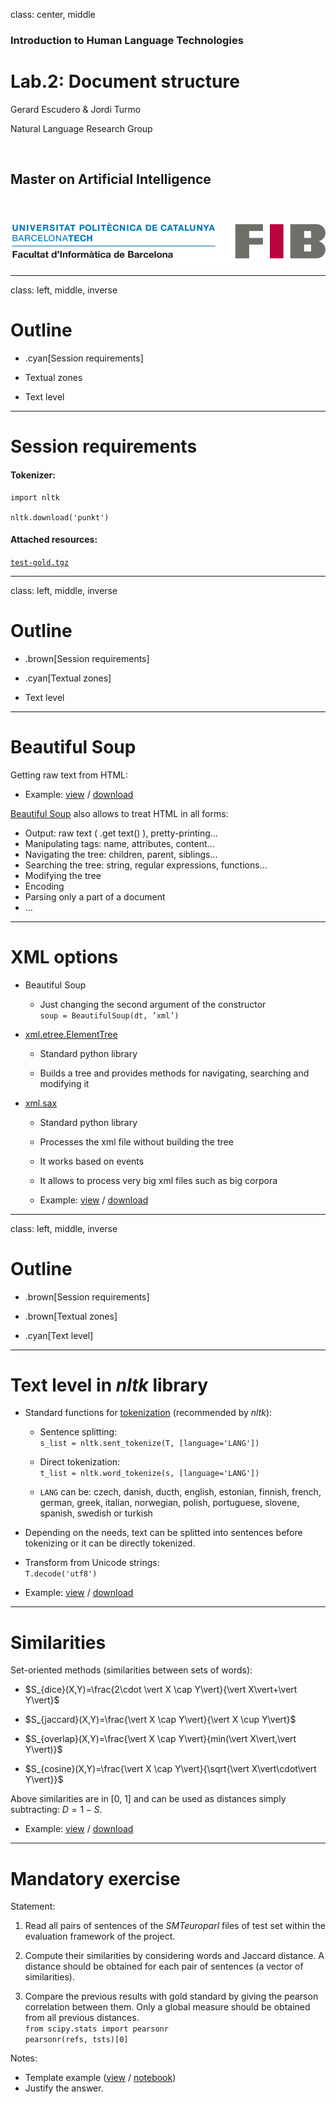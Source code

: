 class: center, middle

### Introduction to Human Language Technologies

# Lab.2: Document structure

Gerard Escudero & Jordi Turmo

Natural Language Research Group

<br>

## Master on Artificial Intelligence

<br>

![:scale 75%](fib.png)

---
class: left, middle, inverse

# Outline

* .cyan[Session requirements]

* Textual zones

* Text level

---

# Session requirements

#### Tokenizer:

```
import nltk

nltk.download('punkt')
```

#### Attached resources:

[`test-gold.tgz`](../sts/resources/test-gold.tgz)

---
class: left, middle, inverse

# Outline

* .brown[Session requirements]

* .cyan[Textual zones]

* Text level


---

# Beautiful Soup 

Getting raw text from HTML:

* Example: [view](codes/s2a.html) / [download](codes/s2a.ipynb)

[Beautiful Soup](https://www.crummy.com/software/BeautifulSoup/bs4/doc/) also allows to treat HTML in all forms:

* Output: raw text ( .get text() ), pretty-printing...
* Manipulating tags: name, attributes, content...
* Navigating the tree: children, parent, siblings...
* Searching the tree: string, regular expressions, functions...
* Modifying the tree
* Encoding
* Parsing only a part of a document
* ...

---

# XML options

* Beautiful Soup

  - Just changing the second argument of the constructor <br>
`soup = BeautifulSoup(dt, ’xml’)`

* [xml.etree.ElementTree](https://docs.python.org/3.7/library/xml.etree.elementtree.html)

  - Standard python library

  - Builds a tree and provides methods for navigating, searching and modifying it

* [xml.sax](https://docs.python.org/3.7/library/xml.sax.html)

  - Standard python library

  - Processes the xml file without building the tree

  - It works based on events

  - It allows to process very big xml files such as big corpora

  - Example: [view](codes/s2b.html) / [download](codes/s2b.ipynb)

---
class: left, middle, inverse

# Outline

* .brown[Session requirements]

* .brown[Textual zones]

* .cyan[Text level]

---

# Text level in *nltk* library

* Standard functions for [tokenization](http://www.nltk.org/_modules/nltk/tokenize.html) (recommended by *nltk*):

  - Sentence splitting: <br>
`s_list = nltk.sent_tokenize(T, [language='LANG'])`

  - Direct tokenization: <br> 
`t_list = nltk.word_tokenize(s, [language='LANG'])`

  - `LANG` can be:
czech, danish, ducth, english, estonian, finnish, french,
german, greek, italian, norwegian, polish, portuguese,
slovene, spanish, swedish or turkish

* Depending on the needs, text can be splitted into
sentences before tokenizing or it can be directly tokenized.

* Transform from Unicode strings: <br>
`T.decode('utf8')`

* Example: [view](codes/s2c.html) / [download](codes/s2c.ipynb)

---

# Similarities

Set-oriented methods (similarities between sets of words):

* $S_{dice}(X,Y)=\frac{2\cdot \vert X \cap Y\vert}{\vert X\vert+\vert Y\vert}$

* $S_{jaccard}(X,Y)=\frac{\vert X \cap Y\vert}{\vert X \cup Y\vert}$

* $S_{overlap}(X,Y)=\frac{\vert X \cap Y\vert}{min(\vert X\vert,\vert Y\vert)}$

* $S_{cosine}(X,Y)=\frac{\vert X \cap Y\vert}{\sqrt{\vert X\vert\cdot\vert Y\vert}}$

Above similarities are in [0, 1] and can be used as distances simply
subtracting: $D = 1 − S$.

* Example: [view](codes/s2d.html) / [download](codes/s2d.ipynb)

---

# Mandatory exercise

Statement:

1. Read all pairs of sentences of the *SMTeuroparl* files of test set within the
evaluation framework of the project.

2. Compute their similarities by considering words and
Jaccard distance. A distance should be obtained for each pair of sentences (a vector of similarities).

3. Compare the previous results with gold standard by giving
the pearson correlation between them. Only a global measure should be obtained from all previous distances.<br>
`from scipy.stats import pearsonr` <br>
`pearsonr(refs, tsts)[0]`


Notes:

* Template example ([view](codes/readPars.html) / [notebook](codes/readPars.ipynb))
* Justify the answer.




